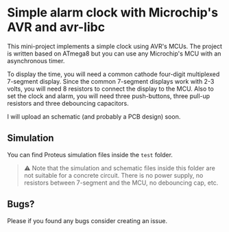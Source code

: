 # Simple alarm clock with Microchip's AVR and avr-libc

This mini-project implements a simple clock using AVR's MCUs. The project is written based on ATmega8 but you can use any Microchip's MCU with an asynchronous timer.

To display the time, you will need a common cathode four-digit multiplexed 7-segment display. Since the common 7-segment displays work with 2-3 volts, you will need 8 resistors to connect the display to the MCU. Also to set the clock and alarm, you will need three push-buttons, three pull-up resistors and three debouncing capacitors.

I will upload an schematic (and probably a PCB design) soon.

## Simulation

You can find Proteus simulation files inside the `test` folder.

> :warning: Note that the simulation and schematic files inside this folder are not suitable for a concrete circuit. There is no power supply, no resistors between 7-segment and the MCU, no debouncing cap, etc.

## Bugs?

Please if you found any bugs consider creating an issue.
